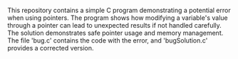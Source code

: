 This repository contains a simple C program demonstrating a potential error when using pointers. The program shows how modifying a variable's value through a pointer can lead to unexpected results if not handled carefully. The solution demonstrates safe pointer usage and memory management.  The file 'bug.c' contains the code with the error, and 'bugSolution.c' provides a corrected version.